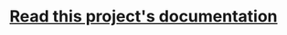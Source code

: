 # [Read this project's documentation](https://department-of-veterans-affairs.github.io/lighthouse-github-actions/)
